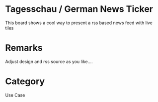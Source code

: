 # Tagesschau / German News Ticker
This board shows a cool way to present a rss based news feed with live tiles

# Remarks
Adjust design and rss source as you like....

# Category
Use Case